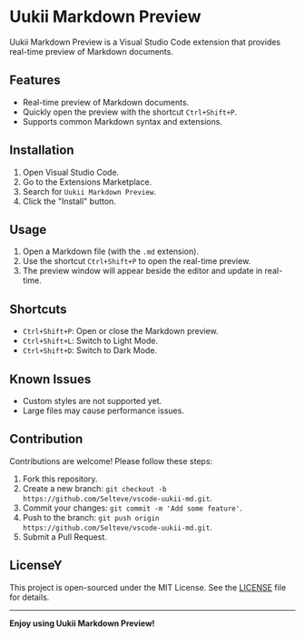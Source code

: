 # Uukii Markdown Preview

Uukii Markdown Preview is a Visual Studio Code extension that provides real-time preview of Markdown documents.

## Features

- Real-time preview of Markdown documents.
- Quickly open the preview with the shortcut `Ctrl+Shift+P`.
- Supports common Markdown syntax and extensions.

## Installation

1. Open Visual Studio Code.
2. Go to the Extensions Marketplace.
3. Search for `Uukii Markdown Preview`.
4. Click the "Install" button.

## Usage

1. Open a Markdown file (with the `.md` extension).
2. Use the shortcut `Ctrl+Shift+P` to open the real-time preview.
3. The preview window will appear beside the editor and update in real-time.

## Shortcuts

- `Ctrl+Shift+P`: Open or close the Markdown preview.
- `Ctrl+Shift+L`: Switch to Light Mode.
- `Ctrl+Shift+D`: Switch to Dark Mode.

## Known Issues

- Custom styles are not supported yet.
- Large files may cause performance issues.

## Contribution

Contributions are welcome! Please follow these steps:

1. Fork this repository.
2. Create a new branch: `git checkout -b https://github.com/Selteve/vscode-uukii-md.git`.
3. Commit your changes: `git commit -m 'Add some feature'`.
4. Push to the branch: `git push origin https://github.com/Selteve/vscode-uukii-md.git`.
5. Submit a Pull Request.

## LicenseY

This project is open-sourced under the MIT License. See the [LICENSE](https://github.com/uukii/vscode-markdown-preview/blob/main/LICENSE) file for details.

---

**Enjoy using Uukii Markdown Preview!**



